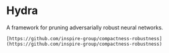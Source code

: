 # Hydra
A framework for pruning adversarially robust neural networks.

`[https://github.com/inspire-group/compactness-robustness](https://github.com/inspire-group/compactness-robustness)`
